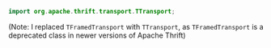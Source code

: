 ```java
import org.apache.thrift.transport.TTransport;
```
(Note: I replaced `TFramedTransport` with `TTransport`, as `TFramedTransport` is a deprecated class in newer versions of Apache Thrift)